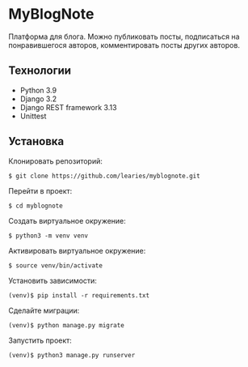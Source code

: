 # MyBlogNote

Платформа для блога. Можно публиковать посты, подписаться на понравившегося авторов, комментировать посты других авторов.

## Технологии
- Python 3.9
- Django 3.2
- Django REST framework 3.13
- Unittest

## Установка
Клонировать репозиторий:
```
$ git clone https://github.com/learies/myblognote.git
```
Перейти в проект:
```
$ cd myblognote
```
Cоздать виртуальное окружение:
```
$ python3 -m venv venv
```
Активировать виртуальное окружение:
```
$ source venv/bin/activate
```
Установить зависимости:
```
(venv)$ pip install -r requirements.txt
```
Сделайте миграции:
```
(venv)$ python manage.py migrate
```
Запустить проект:
```
(venv)$ python3 manage.py runserver
```
